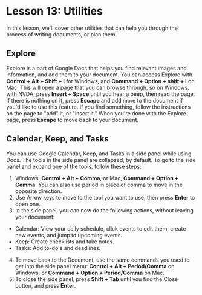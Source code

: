# Lesson 13: Utilities

In this lesson, we'll cover other utilities that can help you through
the process of writing documents, or plan them.

## Explore

Explore is a part of Google Docs that helps you find relevant images
and information, and add them to your document. You can access Explore
with **Control + Alt + Shift + I** for Windows, and **Command +
Option + shift + I** on Mac. This will open a page that you can browse
through, so on Windows, with NVDA, press **Insert + Space** until you
hear a beep, then read the page. If there is nothing on it, press
**Escape** and add more to the document if you'd like to use this
feature. If you find something, follow the instructions on the page to
"add" it, or "insert it." When you're done with the Explore page,
press **Escape** to move back to your document.

## Calendar, Keep, and Tasks

You can use Google Calendar, Keep, and Tasks in a side panel while
using Docs. The tools in the side panel are collapsed, by default. To
go to the side panel and expand one of the tools, follow these steps:

1. Windows, **Control + Alt + Comma**, or Mac, **Command + Option +
   Comma**. You can also use period in place of comma to move in the
   opposite direction.
2. Use Arrow keys to move to the tool you want to use, then press **Enter** to open one.
3. In the side panel, you can now do the following actions, without
   leaving your document:

  - Calendar: View your daily schedule, click events to edit them, create new events, and jump to upcoming events.
  - Keep: Create checklists and take notes.
  - Tasks: Add to-do's and deadlines.

4. To move back to the Document, use the same commands you used to get
   into the side panel menu: **Control + Alt + Period/Comma** on
   Windows, or **Command + Option + Period/Comma** on Mac.
5. To close the side panel, press **Shift + Tab** until you find the
   Close button, and press **Enter**.
